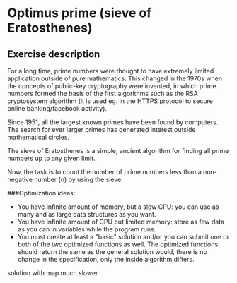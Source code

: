 # Optimus prime (sieve of Eratosthenes)
## Exercise description
For a long time, prime numbers were thought to have extremely limited application outside of pure mathematics. This changed in the 1970s when the concepts of public-key cryptography were invented, in which prime numbers formed the basis of the first algorithms such as the RSA cryptosystem algorithm (it is used eg. in the HTTPS protocol to secure online banking/facebook activity). 

Since 1951, all the largest known primes have been found by computers. The search for ever larger primes has generated interest outside mathematical circles.

The sieve of Eratosthenes is a simple, ancient algorithm for finding all prime numbers up to any given limit.

Now, the task is to count the number of prime numbers less than a non-negative number (n) by using the sieve.

###Optimization ideas:

* You have infinite amount of memory, but a slow CPU: you can use as many and as large data structures as you want.
* You have infinite amount of CPU but limited memory: store as few data as you can in variables while the program runs.
* You must create at least a "basic" solution and/or you can submit one or both of the two optimized functions as well. The optimized functions should return the same as the general solution would, there is no change in the specification, only the inside algorithm differs.

solution with map much slower
